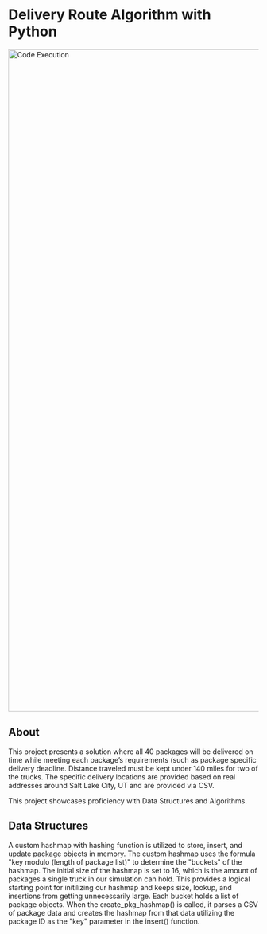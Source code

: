 # Delivery Route Algorithm with Python
<img width="1329" alt="Code Execution" src="https://github.com/culturedmold/Delivery-Route-Algorithm/assets/122142361/e2d7e9a5-c013-4ef8-9c47-67dc4e659dc8">

## About
This project presents a solution where all 40 packages will be delivered on time while meeting each package’s requirements (such as package specific delivery deadline. Distance traveled must be kept under 140 miles for two of the trucks. The specific delivery locations are provided based on real addresses around Salt Lake City, UT and are provided via CSV.

This project showcases proficiency with Data Structures and Algorithms. 

## Data Structures
A custom hashmap with hashing function is utilized to store, insert, and update package objects in memory. The custom hashmap uses the formula "key modulo (length of package list)" to determine the "buckets" of the hashmap. The initial size of the hashmap is set to 16, which is the amount of packages a single truck in our simulation can hold. This provides a logical starting point for initilizing our hashmap and keeps size, lookup, and insertions from getting unnecessarily large. Each bucket holds a list of package objects. When the create_pkg_hashmap() is called, it parses a CSV of package data and creates the hashmap from that data utilizing the package ID as the "key" parameter in the insert() function. 
